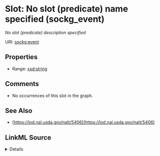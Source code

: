 

# Slot: No slot (predicate) name specified (sockg_event)


_No slot (predicate) description specified_







URI: [sockg:event](https://idir.uta.edu/sockg-ontology/docs/event)



<!-- no inheritance hierarchy -->








## Properties

* Range: [xsd:string](http://www.w3.org/2001/XMLSchema#string)





## Comments

* No occurrences of this slot in the graph.

## See Also

* [https://lod.nal.usda.gov/nalt/5406](https://lod.nal.usda.gov/nalt/5406)



## LinkML Source

<details>

```yaml
name: sockg_event
description: No slot (predicate) description specified
title: No slot (predicate) name specified
comments:
- No occurrences of this slot in the graph.
from_schema: soc-kg
see_also:
- https://lod.nal.usda.gov/nalt/5406
rank: 1000
domain: sockg_Tillage
slot_uri: sockg:event
alias: sockg_event
range: string

```
</details>